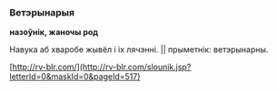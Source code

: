 ### Ветэрынарыя
**назоўнік, жаночы род**

Навука аб хваробе жывёл і іх лячэнні. || прыметнік: ветэрынарны.

<a rel="author">[http://rv-blr.com/](http://rv-blr.com/slounik.jsp?letterId=0&maskId=0&pageId=517)</a>
